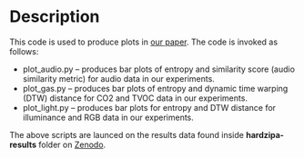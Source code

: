 # Description
This code is used to produce plots in [our paper](https://arxiv.org/abs/2306.04458). The code is invoked as follows:

- plot_audio.py – produces bar plots of entropy and similarity score (audio similarity metric) for audio data in our experiments.
- plot_gas.py – produces bar plots of entropy and dynamic time warping (DTW) distance for CO2 and TVOC data in our experiments.
- plot_light.py – produces bar plots for entropy and DTW distance for illuminance and RGB data in our experiments.

The above scripts are launced on the results data found inside **hardzipa-results** folder on [Zenodo](https://zenodo.org/record/8263497). 
